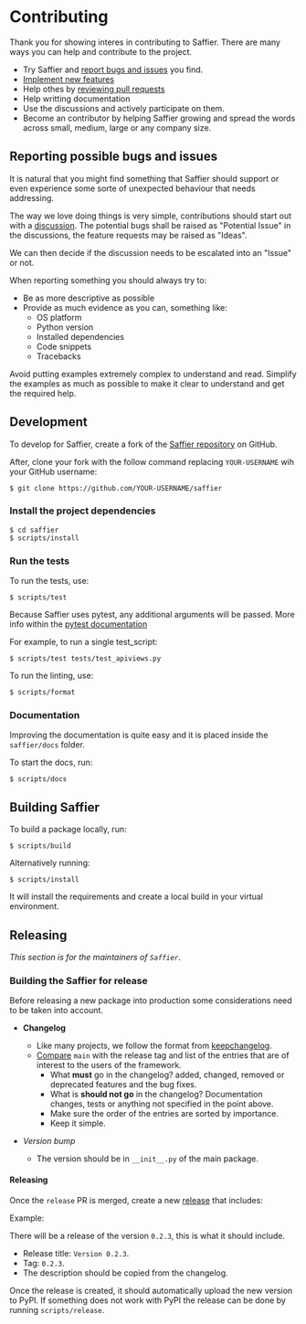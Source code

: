 # Contributing

Thank you for showing interes in contributing to Saffier. There are many ways you can help and contribute to the
project.

* Try Saffier and [report bugs and issues](https://github.com/tarsil/saffier/issues/new) you find.
* [Implement new features](https://github.com/tarsil/saffier/issues?q=is%3Aissue+is%3Aopen+label%3A%22good+first+issue%22)
* Help othes by [reviewing pull requests](https://github.com/tarsil/saffier/pulls)
* Help writting documentation
* Use the discussions and actively participate on them.
* Become an contributor by helping Saffier growing and spread the words across small, medium, large or any company
size.

## Reporting possible bugs and issues

It is natural that you might find something that Saffier should support or even experience some sorte of unexpected
behaviour that needs addressing.

The way we love doing things is very simple, contributions should start out with a
[discussion](https://github.com/tarsil/saffier/discussions). The potential bugs shall be raised as "Potential Issue"
in the discussions, the feature requests may be raised as "Ideas".

We can then decide if the discussion needs to be escalated into an "Issue" or not.

When reporting something you should always try to:

* Be as more descriptive as possible
* Provide as much evidence as you can, something like:
    * OS platform
    * Python version
    * Installed dependencies
    * Code snippets
    * Tracebacks

Avoid putting examples extremely complex to understand and read. Simplify the examples as much as possible to make
it clear to understand and get the required help.

## Development

To develop for Saffier, create a fork of the [Saffier repository](https://github.com/tarsil/saffier) on GitHub.

After, clone your fork with the follow command replacing `YOUR-USERNAME` wih your GitHub username:

```shell
$ git clone https://github.com/YOUR-USERNAME/saffier
```

### Install the project dependencies

```shell
$ cd saffier
$ scripts/install
```

### Run the tests

To run the tests, use:

```shell
$ scripts/test
```

Because Saffier uses pytest, any additional arguments will be passed. More info within the
[pytest documentation](https://docs.pytest.org/en/latest/how-to/usage.html)

For example, to run a single test_script:

```shell
$ scripts/test tests/test_apiviews.py
```

To run the linting, use:

```shell
$ scripts/format
```

### Documentation

Improving the documentation is quite easy and it is placed inside the `saffier/docs` folder.

To start the docs, run:

```shell
$ scripts/docs
```

## Building Saffier

To build a package locally, run:

```shell
$ scripts/build
```

Alternatively running:

```
$ scripts/install
```

It will install the requirements and create a local build in your virtual environment.

## Releasing

*This section is for the maintainers of `Saffier`*.

### Building the Saffier for release

Before releasing a new package into production some considerations need to be taken into account.

* **Changelog**
    * Like many projects, we follow the format from [keepchangelog](https://keepachangelog.com/en/1.0.0/).
    * [Compare](https://github.com/tarsil/saffier/compare/) `main` with the release tag and list of the entries
that are of interest to the users of the framework.
        * What **must** go in the changelog? added, changed, removed or deprecated features and the bug fixes.
        * What is **should not go** in the changelog? Documentation changes, tests or anything not specified in the
point above.
        * Make sure the order of the entries are sorted by importance.
        * Keep it simple.

* *Version bump*
    * The version should be in `__init__.py` of the main package.

#### Releasing

Once the `release` PR is merged, create a new [release](https://github.com/tarsil/saffier/releases/new)
that includes:

Example:

There will be a release of the version `0.2.3`, this is what it should include.

* Release title: `Version 0.2.3`.
* Tag: `0.2.3`.
* The description should be copied from the changelog.

Once the release is created, it should automatically upload the new version to PyPI. If something
does not work with PyPI the release can be done by running `scripts/release`.
